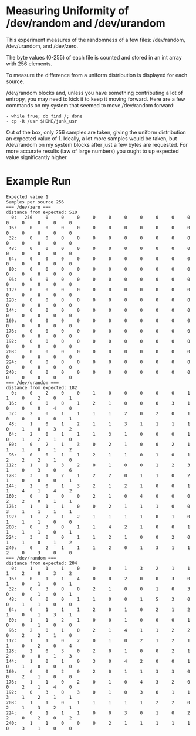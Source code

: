 Measuring Uniformity of /dev/random and /dev/urandom
=====================================================
This experiment measures of the randomness of a few
files: /dev/random, /dev/urandom, and /dev/zero.

The byte values (0-255) of each file is counted and stored in
an int array with 256 elements.

To measure the difference from a uniform distribution is displayed
for each source.

/dev/random blocks and, unless you have something contributing a lot of
entropy, you may need to kick it to keep it moving forward. Here are a few
commands on my system that seemed to move /dev/random forward:

    - while true; do find /; done
    - cp -R /usr $HOME/junk_usr

Out of the box, only 256 samples are taken, giving the uniform distribution an expected value of 1.
Ideally, a lot more samples would be taken, but /dev/random on my system blocks after just a few bytes
are requested. For more accurate results (law of large numbers) you ought to up expected value
significantly higher.

Example Run
===========

    Expected value 1
    Samples per source 256
    === /dev/zero ===
    distance from expected: 510
      0:   256     0     0     0     0     0     0     0     0     0     0     0     0     0     0     0
     16:     0     0     0     0     0     0     0     0     0     0     0     0     0     0     0     0
     32:     0     0     0     0     0     0     0     0     0     0     0     0     0     0     0     0
     48:     0     0     0     0     0     0     0     0     0     0     0     0     0     0     0     0
     64:     0     0     0     0     0     0     0     0     0     0     0     0     0     0     0     0
     80:     0     0     0     0     0     0     0     0     0     0     0     0     0     0     0     0
     96:     0     0     0     0     0     0     0     0     0     0     0     0     0     0     0     0
    112:     0     0     0     0     0     0     0     0     0     0     0     0     0     0     0     0
    128:     0     0     0     0     0     0     0     0     0     0     0     0     0     0     0     0
    144:     0     0     0     0     0     0     0     0     0     0     0     0     0     0     0     0
    160:     0     0     0     0     0     0     0     0     0     0     0     0     0     0     0     0
    176:     0     0     0     0     0     0     0     0     0     0     0     0     0     0     0     0
    192:     0     0     0     0     0     0     0     0     0     0     0     0     0     0     0     0
    208:     0     0     0     0     0     0     0     0     0     0     0     0     0     0     0     0
    224:     0     0     0     0     0     0     0     0     0     0     0     0     0     0     0     0
    240:     0     0     0     0     0     0     0     0     0     0     0     0     0     0     0     0
    === /dev/urandom ===
    distance from expected: 182
      0:     0     2     0     0     1     0     0     0     0     0     1     1     0     2     0     1
     16:     0     0     0     1     2     1     0     0     0     3     1     0     0     0     4     0
     32:     2     0     1     1     1     1     2     0     2     0     1     0     0     0     0     1
     48:     1     0     1     2     1     1     3     1     1     1     1     0     1     0     3     2
     64:     2     0     1     1     1     3     1     0     0     0     1     0     1     2     1     0
     80:     0     2     1     3     0     2     1     0     0     2     1     1     1     0     1     2
     96:     0     0     1     1     2     1     1     0     1     0     1     2     2     2     1     0
    112:     1     1     3     2     0     1     0     0     1     2     3     1     0     3     0     6
    128:     3     1     2     1     2     2     0     1     1     0     2     1     0     0     0     1
    144:     2     0     1     3     2     1     2     1     0     0     1     1     4     1     4     2
    160:     0     1     0     0     2     1     0     4     0     0     0     2     2     0     1     1
    176:     1     1     1     0     0     2     1     1     1     0     0     3     1     1     1     1
    192:     1     2     1     2     1     1     1     1     0     1     0     1     1     1     0     0
    208:     0     3     0     1     1     4     2     1     0     0     1     1     1     1     0     1
    224:     3     0     0     1     1     2     1     0     0     2     0     1     1     0     1     2
    240:     0     2     1     1     1     2     0     1     3     1     1     2     0     3     0     0
    === /dev/random ===
    distance from expected: 204
      0:     1     1     1     0     0     0     1     3     2     1     1     1     2     0     3     2
     16:     0     1     1     4     0     0     2     0     0     3     0     1     0     1     0     1
     32:     0     3     0     0     2     1     0     0     1     0     3     0     0     1     0     1
     48:     0     0     0     1     1     0     0     1     5     3     0     0     1     1     0     0
     64:     0     1     1     1     2     0     1     0     2     1     2     1     0     1     3     1
     80:     1     1     2     1     0     0     1     0     0     0     1     0     0     1     0     0
     96:     2     0     1     0     2     1     4     1     1     2     2     0     2     2     1     0
    112:     1     1     0     2     0     1     0     2     1     2     1     1     0     2     0     4
    128:     2     0     3     0     2     0     1     0     0     2     1     2     0     0     1     3
    144:     1     0     1     0     3     0     4     2     0     0     1     0     1     0     0     0
    160:     0     0     2     0     2     0     1     1     3     3     0     0     2     1     0     0
    176:     1     1     0     2     0     1     0     4     3     2     0     0     2     1     4     0
    192:     0     3     0     3     0     1     0     3     0     1     1     3     1     2     1     1
    208:     1     1     0     1     1     1     1     1     2     2     0     2     1     3     2     1
    224:     0     1     1     1     0     0     3     0     1     0     2     2     0     2     0     2
    240:     1     1     0     0     0     2     1     1     1     1     1     0     3     1     0     0
